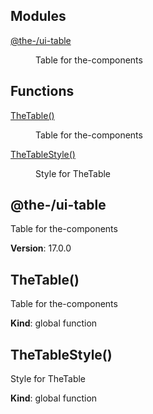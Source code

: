 <!--- Code generated by @the-/script-doc. DO NOT EDIT. -->

## Modules

<dl>
<dt><a href="#module_@the-/ui-table">@the-/ui-table</a></dt>
<dd><p>Table for the-components</p>
</dd>
</dl>

## Functions

<dl>
<dt><a href="#TheTable">TheTable()</a></dt>
<dd><p>Table for the-components</p>
</dd>
<dt><a href="#TheTableStyle">TheTableStyle()</a></dt>
<dd><p>Style for TheTable</p>
</dd>
</dl>

<a name="module_@the-/ui-table"></a>

## @the-/ui-table
Table for the-components

**Version**: 17.0.0  
<a name="TheTable"></a>

## TheTable()
Table for the-components

**Kind**: global function  
<a name="TheTableStyle"></a>

## TheTableStyle()
Style for TheTable

**Kind**: global function  
